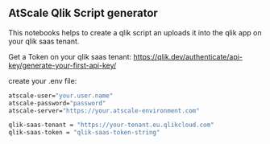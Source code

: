 ## AtScale Qlik Script generator

This notebooks helps to create a qlik script an uploads it into the qlik app on your qlik saas tenant.

Get a Token on your qlik saas tenant: https://qlik.dev/authenticate/api-key/generate-your-first-api-key/

create your .env file:
```sh
atscale-user="your.user.name"
atscale-password="password"
atscale-server="https://your.atscale-environment.com"

qlik-saas-tenant = "https://your-tenant.eu.qlikcloud.com"
qlik-saas-token = "qlik-saas-token-string"
```